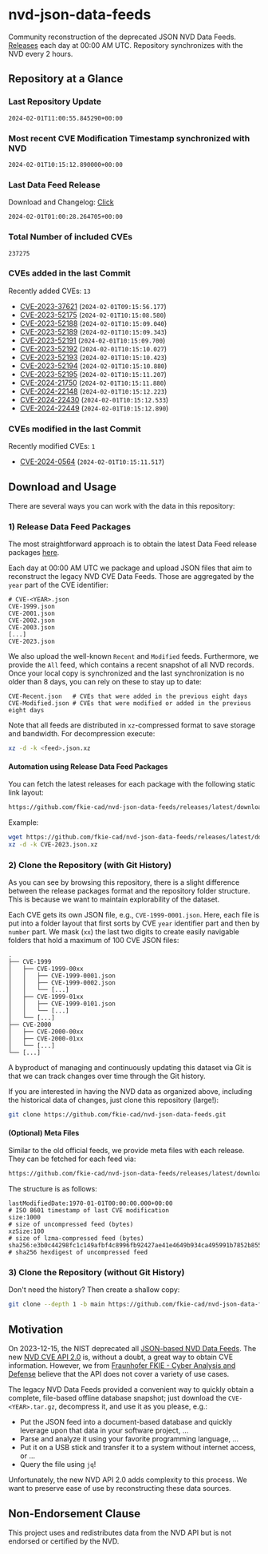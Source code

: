 # nvd-json-data-feeds

Community reconstruction of the deprecated JSON NVD Data Feeds. 
[Releases](https://github.com/fkie-cad/nvd-json-data-feeds/releases/latest) each day at 00:00 AM UTC.
Repository synchronizes with the NVD every 2 hours.

## Repository at a Glance

### Last Repository Update

```plain
2024-02-01T11:00:55.845290+00:00
```

### Most recent CVE Modification Timestamp synchronized with NVD

```plain
2024-02-01T10:15:12.890000+00:00
```

### Last Data Feed Release

Download and Changelog: [Click](https://github.com/fkie-cad/nvd-json-data-feeds/releases/latest)

```plain
2024-02-01T01:00:28.264705+00:00
```

### Total Number of included CVEs

```plain
237275
```

### CVEs added in the last Commit

Recently added CVEs: `13`

* [CVE-2023-37621](CVE-2023/CVE-2023-376xx/CVE-2023-37621.json) (`2024-02-01T09:15:56.177`)
* [CVE-2023-52175](CVE-2023/CVE-2023-521xx/CVE-2023-52175.json) (`2024-02-01T10:15:08.580`)
* [CVE-2023-52188](CVE-2023/CVE-2023-521xx/CVE-2023-52188.json) (`2024-02-01T10:15:09.040`)
* [CVE-2023-52189](CVE-2023/CVE-2023-521xx/CVE-2023-52189.json) (`2024-02-01T10:15:09.343`)
* [CVE-2023-52191](CVE-2023/CVE-2023-521xx/CVE-2023-52191.json) (`2024-02-01T10:15:09.700`)
* [CVE-2023-52192](CVE-2023/CVE-2023-521xx/CVE-2023-52192.json) (`2024-02-01T10:15:10.027`)
* [CVE-2023-52193](CVE-2023/CVE-2023-521xx/CVE-2023-52193.json) (`2024-02-01T10:15:10.423`)
* [CVE-2023-52194](CVE-2023/CVE-2023-521xx/CVE-2023-52194.json) (`2024-02-01T10:15:10.880`)
* [CVE-2023-52195](CVE-2023/CVE-2023-521xx/CVE-2023-52195.json) (`2024-02-01T10:15:11.207`)
* [CVE-2024-21750](CVE-2024/CVE-2024-217xx/CVE-2024-21750.json) (`2024-02-01T10:15:11.880`)
* [CVE-2024-22148](CVE-2024/CVE-2024-221xx/CVE-2024-22148.json) (`2024-02-01T10:15:12.223`)
* [CVE-2024-22430](CVE-2024/CVE-2024-224xx/CVE-2024-22430.json) (`2024-02-01T10:15:12.533`)
* [CVE-2024-22449](CVE-2024/CVE-2024-224xx/CVE-2024-22449.json) (`2024-02-01T10:15:12.890`)


### CVEs modified in the last Commit

Recently modified CVEs: `1`

* [CVE-2024-0564](CVE-2024/CVE-2024-05xx/CVE-2024-0564.json) (`2024-02-01T10:15:11.517`)


## Download and Usage

There are several ways you can work with the data in this repository:

### 1) Release Data Feed Packages

The most straightforward approach is to obtain the latest Data Feed release packages [here](https://github.com/fkie-cad/nvd-json-data-feeds/releases/latest).

Each day at 00:00 AM UTC we package and upload JSON files that aim to reconstruct the legacy NVD CVE Data Feeds.
Those are aggregated by the `year` part of the CVE identifier:

```
# CVE-<YEAR>.json
CVE-1999.json
CVE-2001.json
CVE-2002.json
CVE-2003.json
[...]
CVE-2023.json
```

We also upload the well-known `Recent` and `Modified` feeds.
Furthermore, we provide the `All` feed, which contains a recent snapshot of all NVD records.
Once your local copy is synchronized and the last synchronization is no older than 8 days, you can rely on these to stay up to date:

```plain
CVE-Recent.json   # CVEs that were added in the previous eight days
CVE-Modified.json # CVEs that were modified or added in the previous eight days
```

Note that all feeds are distributed in `xz`-compressed format to save storage and bandwidth.
For decompression execute:

```sh
xz -d -k <feed>.json.xz
```


#### Automation using Release Data Feed Packages

You can fetch the latest releases for each package with the following static link layout:

```sh
https://github.com/fkie-cad/nvd-json-data-feeds/releases/latest/download/CVE-<YEAR>.json.xz
```

Example:

```sh
wget https://github.com/fkie-cad/nvd-json-data-feeds/releases/latest/download/CVE-2023.json.xz
xz -d -k CVE-2023.json.xz
```



### 2) Clone the Repository (with Git History)

As you can see by browsing this repository, there is a slight difference between the release packages format and the repository folder structure.
This is because we want to maintain explorability of the dataset.

Each CVE gets its own JSON file, e.g., `CVE-1999-0001.json`.
Here, each file is put into a folder layout that first sorts by CVE `year` identifier part and then by `number` part.
We mask (`xx`) the last two digits to create easily navigable folders that hold a maximum of 100 CVE JSON files:

```plain
.
├── CVE-1999
│   ├── CVE-1999-00xx
│   │   ├── CVE-1999-0001.json
│   │   ├── CVE-1999-0002.json
│   │   └── [...]
│   ├── CVE-1999-01xx
│   │   ├── CVE-1999-0101.json
│   │   └── [...]
│   └── [...]
├── CVE-2000
│   ├── CVE-2000-00xx
│   ├── CVE-2000-01xx
│   └── [...]
└── [...]
```

A byproduct of managing and continuously updating this dataset via Git is that we can track changes over time through the Git history.

If you are interested in having the NVD data as organized above, including the historical data of changes, just clone this repository (large!):

```sh
git clone https://github.com/fkie-cad/nvd-json-data-feeds.git
```

#### (Optional) Meta Files

Similar to the old official feeds, we provide meta files with each release. They can be fetched for each feed via:

```sh
https://github.com/fkie-cad/nvd-json-data-feeds/releases/latest/download/CVE-<YEAR>.meta
```

The structure is as follows:

```plain
lastModifiedDate:1970-01-01T00:00:00.000+00:00                          # ISO 8601 timestamp of last CVE modification
size:1000                                                               # size of uncompressed feed (bytes)
xzSize:100                                                              # size of lzma-compressed feed (bytes)
sha256:e3b0c44298fc1c149afbf4c8996fb92427ae41e4649b934ca495991b7852b855 # sha256 hexdigest of uncompressed feed
```


### 3) Clone the Repository (without Git History)

Don't need the history? Then create a shallow copy:

```sh
git clone --depth 1 -b main https://github.com/fkie-cad/nvd-json-data-feeds.git
```

## Motivation

On 2023-12-15, the NIST deprecated all [JSON-based NVD Data Feeds](https://nvd.nist.gov/vuln/data-feeds#divRetirementBanner-1).
The new [NVD CVE API 2.0](https://nvd.nist.gov/developers/vulnerabilities) is, without a doubt, a great way to obtain CVE information.
However, we from [Fraunhofer FKIE - Cyber Analysis and Defense](https://www.fkie.fraunhofer.de/en/departments/cad.html) believe that the API does not cover a variety of use cases.

The legacy NVD Data Feeds provided a convenient way to quickly obtain a complete, file-based offline database snapshot; just download the `CVE-<YEAR>.tar.gz`, decompress it, and use it as you please, e.g.:

* Put the JSON feed into a document-based database and quickly leverage upon that data in your software project, ...
* Parse and analyze it using your favorite programming language, ...
* Put it on a USB stick and transfer it to a system without internet access, or ...
* Query the file using `jq`!

Unfortunately, the new NVD API 2.0 adds complexity to this process.
We want to preserve ease of use by reconstructing these data sources.

## Non-Endorsement Clause

This project uses and redistributes data from the NVD API but is not endorsed or certified by the NVD.